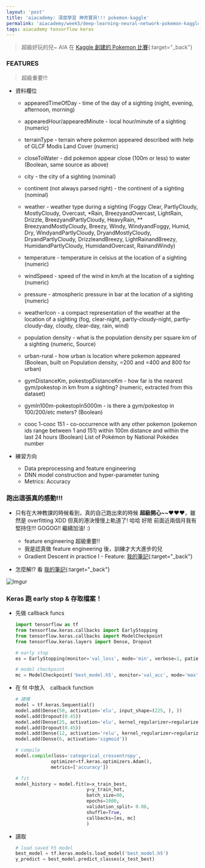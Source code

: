 ```yaml
---
layout: 'post'
title: 'aiacademy: 深度學習 神奇寶貝!!! pokemon-kaggle'
permalink: 'aiacademy/week5/deep-learning-neural-network-pokemon-kaggle'
tags: aiacademy tensorflow keras
---
```


> 超級好玩的兒~ AIA 在 [Kaggle 創建的 Pokemon 比賽](https://www.kaggle.com/c/aia-dnn-classification-pokemongo-tpe-5){:target="_back"}


### FEATURES 

> 超級重要!!!

- 資料欄位

   - appearedTimeOfDay - time of the day of a sighting (night, evening, afternoon, morning)
   
   - appearedHour/appearedMinute - local hour/minute of a sighting (numeric)
   
   - terrainType - terrain where pokemon appeared described with help of GLCF Modis Land Cover (numeric)
   
   - closeToWater - did pokemon appear close (100m or less) to water (Boolean, same source as above)
   
   - city - the city of a sighting (nominal)
   
   - continent (not always parsed right) - the continent of a sighting (nominal)
   
   - weather - weather type during a sighting (Foggy Clear, PartlyCloudy, MostlyCloudy, Overcast, *Rain, BreezyandOvercast, LightRain, Drizzle, BreezyandPartlyCloudy, HeavyRain, **    BreezyandMostlyCloudy, Breezy, Windy, WindyandFoggy, Humid, Dry, WindyandPartlyCloudy, DryandMostlyCloudy, DryandPartlyCloudy, DrizzleandBreezy, LightRainandBreezy,    HumidandPartlyCloudy, HumidandOvercast, RainandWindy)
   
   - temperature - temperature in celsius at the location of a sighting (numeric)
   
   - windSpeed - speed of the wind in km/h at the location of a sighting (numeric)
   
   - pressure - atmospheric pressure in bar at the location of a sighting (numeric)
   
   - weatherIcon - a compact representation of the weather at the location of a sighting (fog, clear-night, partly-cloudy-night, partly-cloudy-day, cloudy, clear-day, rain, wind)
   
   - population density - what is the population density per square km of a sighting (numeric, Source)
   
   - urban-rural - how urban is location where pokemon appeared (Boolean, built on Population density, =200 and =400 and 800 for urban)
   
   - gymDistanceKm, pokestopDistanceKm - how far is the nearest gym/pokestop in km from a sighting? (numeric, extracted from this dataset)
   
   - gymIn100m-pokestopIn5000m - is there a gym/pokestop in 100/200/etc meters? (Boolean)
   
   - cooc 1-cooc 151 - co-occurrence with any other pokemon (pokemon ids range between 1 and 151) within 100m distance and within the last 24 hours (Boolean) List of Pokémon by National Pokédex number

- 練習方向

   - Data preprocessing and feature engineering
   - DNN model construction and hyper-parameter tuning
   - Metrics: Accuracy

### 跑出這張真的感動!!!

- 只有在大神教課的時候看到，真的自己跑出來的時候 __超級開心~~__:heart::heart::heart:，雖然是 overfitting XDD 但真的港決慢慢上軌道了! 哈哈 好險 前面近兩個月我有堅持住!!! GOGOG!! 繼續加油! :)

   - feature engineering 超級重要!!
   - 我是認真做 feature engineering 後，訓練才大大進步的兒
   - Gradient Descent in practice I - Feature: [我的筆記](https://yuting3656.github.io/yutingblog//ml-coursera/week2/multivariate-linear-regression){:target="_back"}

- 怎麼解!? 看 [我的筆記](https://yuting3656.github.io/yutingblog//ml-coursera/week6/bias-vs-variance){:target="_back"}

![Imgur](https://i.imgur.com/BQfoT2u.jpg)


### Keras 跑 early stop & 存取檔案！

- 先做 callback funcs

   ~~~python
   import tensorflow as tf
   from tensorflow.keras.callbacks import EarlyStopping
   from tensorflow.keras.callbacks import ModelCheckpoint
   from tensorflow.keras.layers import Dense, Dropout
   
   # early stop
   es = EarlyStopping(monitor='val_loss', mode='min', verbose=1, patience=200)
   
   # model checkpoint
   mc = ModelCheckpoint('best_model.h5', monitor='val_acc', mode='max', verbose=1, save_best_only=True)
   ~~~

- 在 fit 中放入　callback function

   ~~~python
   # 建模
   model = tf.keras.Sequential()
   model.add(Dense(50, activation='elu', input_shape=(225, ), ))
   model.add(Dropout(0.45))
   model.add(Dense(25, activation='elu', kernel_regularizer=regularizers.l2(0.02),))
   model.add(Dropout(0.45))
   model.add(Dense(12, activation='relu', kernel_regularizer=regularizers.l2(0.02)))
   model.add(Dense(6, activation='sigmoid'))
   
   # compile
   model.compile(loss='categorical_crossentropy',
                optimizer=tf.keras.optimizers.Adam(),
                metrics=['accuracy'])
   
   # fit
   model_history = model.fit(x=x_train_best, 
                             y=y_train_hot,
                             batch_size=80, 
                             epochs=1000,
                             validation_split= 0.08,
                             shuffle=True,
                             callbacks=[es, mc]
                             )
   ~~~


- 讀取

   ~~~python
   # load saved h5 model
   best_model = tf.keras.models.load_model('best_model.h5')
   y_predict = best_model.predict_classes(x_test_best)
   ~~~